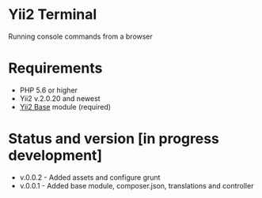# Yii2 Terminal
Running console commands from a browser

# Requirements 
* PHP 5.6 or higher
* Yii2 v.2.0.20 and newest
* [Yii2 Base](https://github.com/wdmg/yii2-base) module (required)

# Status and version [in progress development]
* v.0.0.2 - Added assets and configure grunt
* v.0.0.1 - Added base module, composer.json, translations and controller